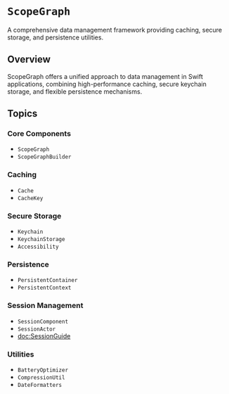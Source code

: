 # ``ScopeGraph``

A comprehensive data management framework providing caching, secure storage, and persistence utilities.

## Overview

ScopeGraph offers a unified approach to data management in Swift applications, combining high-performance caching, secure keychain storage, and flexible persistence mechanisms.

## Topics

### Core Components

- ``ScopeGraph``
- ``ScopeGraphBuilder``

### Caching

- ``Cache``
- ``CacheKey``

### Secure Storage

- ``Keychain``
- ``KeychainStorage``
- ``Accessibility``

### Persistence

- ``PersistentContainer``
- ``PersistentContext``

### Session Management

- ``SessionComponent``
- ``SessionActor``
- <doc:SessionGuide>

### Utilities

- ``BatteryOptimizer``
- ``CompressionUtil``
- ``DateFormatters``